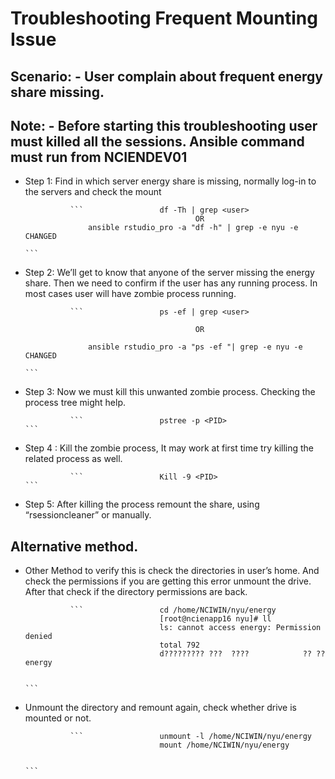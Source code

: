 # Troubleshooting Frequent Mounting Issue

## Scenario: - User complain about frequent energy share missing.

## Note: - Before starting this troubleshooting user must killed all the sessions. Ansible command must run from NCIENDEV01

- Step 1: Find in which server energy share is missing, normally log-in to the servers and check the mount
			
				```					df -Th | grep <user>
											OR
					ansible rstudio_pro -a "df -h" | grep -e nyu -e CHANGED	
																			```
					
- Step 2: We’ll get to know that anyone of the server missing the energy share. 
  Then we need to confirm if the user has any running process. In most cases user will have zombie process running. 
  
				``` 				ps -ef | grep <user> 
				
											OR
											
				    ansible rstudio_pro -a "ps -ef "| grep -e nyu -e CHANGED 
																			```
					
- Step 3: Now we must kill this unwanted zombie process. Checking the process tree might help.
				
				``` 				pstree -p <PID>							```
				
- Step 4 : Kill the zombie process, It may work at first time try killing the related process as well.
				
				```					Kill -9 <PID>							```

- Step 5: After killing the process remount the share, using “rsessioncleaner” or manually.
					
					
## Alternative method.
	
- Other Method to verify this is check the directories in user’s home. And check the permissions if you are getting this error unmount the drive. 
  After that check if the directory permissions are back.
  
  
				```					cd /home/NCIWIN/nyu/energy
									[root@ncienapp16 nyu]# ll
									ls: cannot access energy: Permission denied
									total 792
									d????????? ???  ???? 			?? ??   energy 
															
																				``` 
																				
- Unmount the  directory and remount again, check whether drive is mounted or not.

				```					unmount -l /home/NCIWIN/nyu/energy 
									mount /home/NCIWIN/nyu/energy
									
																				```
																				
																				
						
				
											
					
